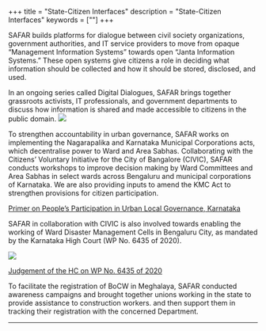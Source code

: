 +++
title = "State-Citizen Interfaces"
description = "State-Citizen Interfaces"
keywords = [""]
+++

SAFAR builds platforms for dialogue between civil society organizations, government authorities, and IT service providers to move from opaque “Management Information Systems” towards open “Janta Information Systems.” These open systems give citizens a role in deciding what information should be collected and how it should be stored, disclosed, and used. 

In an ongoing series called Digital Dialogues, SAFAR brings together grassroots activists, IT professionals, and government departments to discuss how information is shared and made accessible to citizens in the public domain.
<img class="full-width" src="../../img/pictures/state-citizen-interfaces/1.jpg"></img>

To strengthen accountability in urban governance, SAFAR works on implementing the Nagarapalika and Karnataka Municipal Corporations acts, which decentralise power to Ward and Area Sabhas. Collaborating with the Citizens’ Voluntary Initiative for the City of Bangalore (CIVIC), SAFAR conducts workshops to improve decision making by Ward Committees and Area Sabhas in select wards across Bengaluru and municipal corporations of Karnataka. We are also providing inputs to amend the KMC Act to strengthen provisions for citizen participation.

<a href="../../documents/Primer on People’s Participation in Urban Local Governance, Karnataka.docx" class="btn btn-lg" target="_blank">
    <i class="far fa-file-alt"></i> Primer on People’s Participation in Urban Local Governance, Karnataka
</a>

SAFAR in collaboration with CIVIC is also involved towards enabling the working of Ward Disaster Management Cells in Bengaluru City, as mandated by the Karnataka High Court (WP No. 6435 of 2020).

<img class="full-width" src="../../img/pictures/state-citizen-interfaces/2.jpg"></img>

<a href="https://www.livelaw.in/pdf_upload/pdf_upload-373913.pdf" class="btn btn-lg" target="_blank">
    <i class="far fa-file-alt"></i> Judgement of the HC on WP No. 6435 of 2020
</a>

To facilitate the registration of BoCW in Meghalaya, SAFAR conducted awareness campaigns and brought together unions working in the state to provide assistance to construction workers. and then support them in tracking their registration with the concerned Department. 

***
